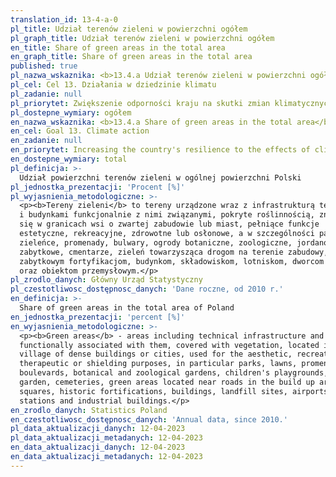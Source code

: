```yaml
---
translation_id: 13-4-a-0
pl_title: Udział terenów zieleni w powierzchni ogółem
pl_graph_title: Udział terenów zieleni w powierzchni ogółem
en_title: Share of green areas in the total area
en_graph_title: Share of green areas in the total area
published: true
pl_nazwa_wskaznika: <b>13.4.a Udział terenów zieleni w powierzchni ogółem</b>
pl_cel: Cel 13. Działania w dziedzinie klimatu
pl_zadanie: null
pl_priorytet: Zwiększenie odporności kraju na skutki zmian klimatycznych
pl_dostepne_wymiary: ogółem
en_nazwa_wskaznika: <b>13.4.a Share of green areas in the total area</b>
en_cel: Goal 13. Climate action
en_zadanie: null
en_priorytet: Increasing the country's resilience to the effects of climate change
en_dostepne_wymiary: total
pl_definicja: >-
  Udział powierzchni terenów zieleni w ogólnej powierzchni Polski
pl_jednostka_prezentacji: 'Procent [%]'
pl_wyjasnienia_metodologiczne: >-
  <p><b>Tereny zieleni</b> to tereny urządzone wraz z infrastrukturą techniczną
  i budynkami funkcjonalnie z nimi związanymi, pokryte roślinnością, znajdujące
  się w granicach wsi o zwartej zabudowie lub miast, pełniące funkcje
  estetyczne, rekreacyjne, zdrowotne lub osłonowe, a w szczególności parki,
  zieleńce, promenady, bulwary, ogrody botaniczne, zoologiczne, jordanowskie i
  zabytkowe, cmentarze, zieleń towarzysząca drogom na terenie zabudowy, placom,
  zabytkowym fortyfikacjom, budynkom, składowiskom, lotniskom, dworcom kolejowym
  oraz obiektom przemysłowym.</p>
pl_zrodlo_danych: Główny Urząd Statystyczny
pl_czestotliwosc_dostępnosc_danych: 'Dane roczne, od 2010 r.'
en_definicja: >-
  Share of green areas in the total area of Poland
en_jednostka_prezentacji: 'percent [%]'
en_wyjasnienia_metodologiczne: >-
  <p><b>Green areas</b> - areas including technical infrastructure and buildings
  functionally associated with them, covered with vegetation, located in the
  village of dense buildings or cities, used for the aesthetic, recreational,
  therapeutic or shielding purposes, in particular parks, lawns, promenades,
  boulevards, botanical and zoological gardens, children's playgrounds, historic
  garden, cemeteries, green areas located near roads in the build up areas,
  squares, historic fortifications, buildings, landfill sites, airports, railway
  stations and industrial buildings.</p>
en_zrodlo_danych: Statistics Poland
en_czestotliwosc_dostępnosc_danych: 'Annual data, since 2010.'
pl_data_aktualizacji_danych: 12-04-2023
pl_data_aktualizacji_metadanych: 12-04-2023
en_data_aktualizacji_danych: 12-04-2023
en_data_aktualizacji_metadanych: 12-04-2023
---
```

